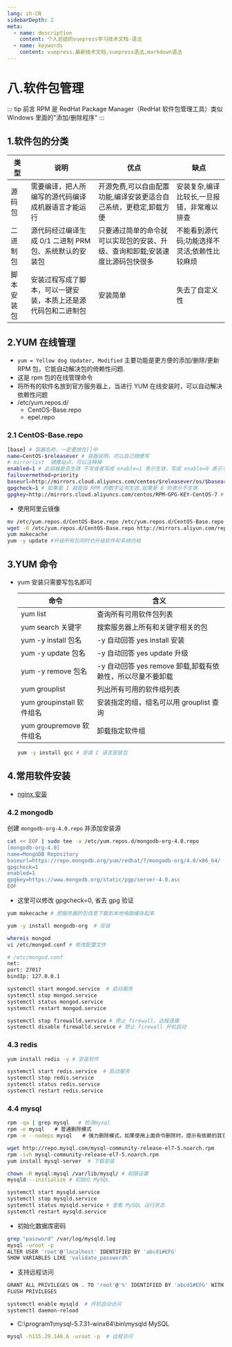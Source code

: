 ```yaml
---
lang: zh-CN
sidebarDepth: 2
meta:
  - name: description
    content: 个人总结的vuepress学习技术文档-语法
  - name: keywords
    content: vuepress,最新技术文档,vuepress语法,markdown语法
---
```


# 八.软件包管理

::: tip 前言
RPM 是 RedHat Package Manager（RedHat 软件包管理工具）类似 Windows 里面的"添加/删除程序"
:::

## 1.软件包的分类

| 类型       | 说明                                                           | 优点                                                                          | 缺点                                         |
| ---------- | -------------------------------------------------------------- | ----------------------------------------------------------------------------- | -------------------------------------------- |
| 源码包     | 需要编译，把人所编写的源代码编译成机器语言才能运行             | 开源免费,可以自由配置功能,编译安装更适合自己系统，更稳定,卸载方便             | 安装复杂,编译比较长,一旦报错，非常难以排查   |
| 二进制包   | 源代码经过编译生成 0/1 二进制 PRM 包、系统默认的安装包         | 只要通过简单的命令就可以实现包的安装、升级、查询和卸载;安装速度比源码包快很多 | 不能看到源代码;功能选择不灵活;依赖性比较麻烦 |
| 脚本安装包 | 安装过程写成了脚本，可以一键安装，本质上还是源代码包和二进制包 | 安装简单                                                                      | 失去了自定义性                               |

## 2.YUM 在线管理

- `yum = Yellow dog Updater, Modified` 主要功能是更方便的添加/删除/更新 RPM 包，它能自动解决包的倚赖性问题.
- 这是 rpm 包的在线管理命令
- 将所有的软件名放到官方服务器上，当进行 YUM 在线安装时，可以自动解决依赖性问题
- /etc/yum.repos.d/
  - CentOS-Base.repo
  - epel.repo

### 2.1 CentOS-Base.repo

```sh
[base] # 容器名称，一定要放在[]中
name=CentOS-$releasever # 容器说明，可以自己随便写
# mirrorlist  镜像站点，可以注释掉
enabled=1 # 此容器是否生效 不写或者写成 enable=1 表示生效，写成 enable=0 表示不生效
failovermethod=priority
baseurl=http://mirrors.cloud.aliyuncs.com/centos/$releasever/os/$basearch/ # YUM 源服务器的地址，默认是 CentOS 官方的 YUM 源
gpgcheck=1 # 如果是 1 就是指 RPM 的数字证书生效,如果是 0 则表示不生效
gpgkey=http://mirrors.cloud.aliyuncs.com/centos/RPM-GPG-KEY-CentOS-7 # 数字证书的公钥文件保存位置，不用改
```

- 使用阿里云镜像

```sh
mv /etc/yum.repos.d/CentOS-Base.repo /etc/yum.repos.d/CentOS-Base.repo.backup
wget -O /etc/yum.repos.d/CentOS-Base.repo http://mirrors.aliyun.com/repo/Centos-7.repo
yum makecache
yum -y update #升级所有包同时也升级软件和系统内核
```

## 3.YUM 命令

- yum 安装只需要写包名即可

  | 命令                      | 含义                                                       |
  | ------------------------- | ---------------------------------------------------------- |
  | yum list                  | 查询所有可用软件包列表                                     |
  | yum search 关键字         | 搜索服务器上所有和关键字相关的包                           |
  | yum -y install 包名       | -y 自动回答 yes install 安装                               |
  | yum -y update 包名        | -y 自动回答 yes update 升级                                |
  | yum -y remove 包名        | -y 自动回答 yes remove 卸载,卸载有依赖性，所以尽量不要卸载 |
  | yum grouplist             | 列出所有可用的软件组列表                                   |
  | yum groupinstall 软件组名 | 安装指定的组，组名可以用 grouplist 查询                    |
  | yum groupremove 软件组名  | 卸载指定软件组                                             |

  ```sh
  yum -y install gcc # 安装 C 语言安装包
  ```

## 4.常用软件安装

- [nginx 安装](/web-nginx/base/nginx/1.config.html)

### 4.2 mongodb

创建 `mongodb-org-4.0.repo` 并添加安装源

```sh
cat << EOF | sudo tee -a /etc/yum.repos.d/mongodb-org-4.0.repo
[mongodb-org-4.0]
name=MongoDB Repository
baseurl=https://repo.mongodb.org/yum/redhat/7/mongodb-org/4.0/x86_64/
gpgcheck=1
enabled=1
gpgkey=https://www.mongodb.org/static/pgp/server-4.0.asc
EOF
```

- 这里可以修改 gpgcheck=0, 省去 gpg 验证

```sh
yum makecache # 把服务器的包信息下载到本地电脑缓存起来
```

```sh
yum -y install mongodb-org  # 安装
```

```sh
whereis mongod
vi /etc/mongod.conf # 修改配置文件
```

```sh
# /etc/mongod.conf
net:
port: 27017
bindIp: 127.0.0.1
```

```sh
systemctl start mongod.service  # 启动服务
systemctl stop mongod.service
systemctl status mongod.service
systemctl restart mongod.service
```

```sh
systemctl stop firewalld.service # 停止 firewall，远程连接
systemctl disable firewalld.service # 禁止 firewall 开机启动
```

### 4.3 redis

```sh
yum install redis -y # 安装软件
```

```sh
systemctl start redis.service  # 启动服务
systemctl stop redis.service
systemctl status redis.service
systemctl restart redis.service
```

### 4.4 mysql

```sh
rpm -qa | grep mysql   # 检测mysql
rpm -e mysql　　# 普通删除模式
rpm -e --nodeps mysql　　# 强力删除模式，如果使用上面命令删除时，提示有依赖的其它文件，则用该命令可以对其进行强力删除
```

```sh
wget http://repo.mysql.com/mysql-community-release-el7-5.noarch.rpm
rpm -ivh mysql-community-release-el7-5.noarch.rpm
yum install mysql-server  # 下载安装
```

```sh
chown -R mysql:mysql /var/lib/mysql/ # 权限设置
mysqld --initialize # 初始化 MySQL
```

```sh
systemctl start mysqld.service
systemctl stop mysqld.service
systemctl status mysqld.service # 查看 MySQL 运行状态
systemctl restart mysqld.service
```

- 初始化数据库密码

```sh
grep "password" /var/log/mysqld.log
mysql -uroot -p
ALTER USER 'root'@'localhost' IDENTIFIED BY 'abcd1#EFG'
SHOW VARIABLES LIKE 'validate_password%'
```

- 支持远程访问

```sh
GRANT ALL PRIVILEGES ON . TO 'root'@'%' IDENTIFIED BY 'abcd1#EFG' WITH GRANT OPTION
FLUSH PRIVILEGES
```

```sh
systemctl enable mysqld  # 开机自动访问
systemctl daemon-reload
```

- C:\program1\mysql-5.7.31-winx64\bin\mysqld MySQL

```sh
mysql -h115.29.148.6 -uroot -p  # 远程访问
```
